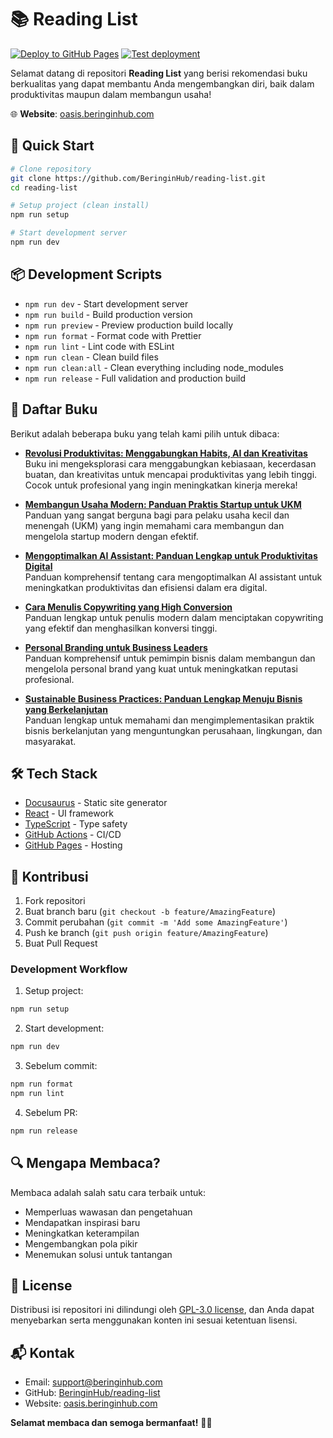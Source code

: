 # 📚 Reading List

[![Deploy to GitHub Pages](https://github.com/BeringinHub/reading-list/actions/workflows/deploy.yml/badge.svg)](https://github.com/BeringinHub/reading-list/actions/workflows/deploy.yml)
[![Test deployment](https://github.com/BeringinHub/reading-list/actions/workflows/test-deploy.yml/badge.svg)](https://github.com/BeringinHub/reading-list/actions/workflows/test-deploy.yml)

Selamat datang di repositori **Reading List** yang berisi rekomendasi buku berkualitas yang dapat membantu Anda mengembangkan diri, baik dalam produktivitas maupun dalam membangun usaha! 

🌐 **Website**: [oasis.beringinhub.com](https://oasis.beringinhub.com)

## 🚀 Quick Start

```bash
# Clone repository
git clone https://github.com/BeringinHub/reading-list.git
cd reading-list

# Setup project (clean install)
npm run setup

# Start development server
npm run dev
```

## 📦 Development Scripts

- `npm run dev` - Start development server
- `npm run build` - Build production version
- `npm run preview` - Preview production build locally
- `npm run format` - Format code with Prettier
- `npm run lint` - Lint code with ESLint
- `npm run clean` - Clean build files
- `npm run clean:all` - Clean everything including node_modules
- `npm run release` - Full validation and production build

## 📖 Daftar Buku

Berikut adalah beberapa buku yang telah kami pilih untuk dibaca:

- [**Revolusi Produktivitas: Menggabungkan Habits, AI dan Kreativitas**](./docs/revolusi-produktivitas/intro.md)  
  Buku ini mengeksplorasi cara menggabungkan kebiasaan, kecerdasan buatan, dan kreativitas untuk mencapai produktivitas yang lebih tinggi. Cocok untuk profesional yang ingin meningkatkan kinerja mereka!

- [**Membangun Usaha Modern: Panduan Praktis Startup untuk UKM**](./docs/membangun-usaha-modern/intro.md)  
  Panduan yang sangat berguna bagi para pelaku usaha kecil dan menengah (UKM) yang ingin memahami cara membangun dan mengelola startup modern dengan efektif.

- [**Mengoptimalkan AI Assistant: Panduan Lengkap untuk Produktivitas Digital**](./docs/mengoptimalkan-ai-assitant/intro.md)  
  Panduan komprehensif tentang cara mengoptimalkan AI assistant untuk meningkatkan produktivitas dan efisiensi dalam era digital.

- [**Cara Menulis Copywriting yang High Conversion**](./docs/belajar-copywriting/intro.md)  
  Panduan lengkap untuk penulis modern dalam menciptakan copywriting yang efektif dan menghasilkan konversi tinggi.

- [**Personal Branding untuk Business Leaders**](./docs/personal-branding-business-leaders/intro.md)  
  Panduan komprehensif untuk pemimpin bisnis dalam membangun dan mengelola personal brand yang kuat untuk meningkatkan reputasi profesional.

- [**Sustainable Business Practices: Panduan Lengkap Menuju Bisnis yang Berkelanjutan**](./docs/sustainability-business-practices/intro.md)  
  Panduan lengkap untuk memahami dan mengimplementasikan praktik bisnis berkelanjutan yang menguntungkan perusahaan, lingkungan, dan masyarakat.

## 🛠️ Tech Stack

- [Docusaurus](https://docusaurus.io/) - Static site generator
- [React](https://reactjs.org/) - UI framework
- [TypeScript](https://www.typescriptlang.org/) - Type safety
- [GitHub Actions](https://github.com/features/actions) - CI/CD
- [GitHub Pages](https://pages.github.com/) - Hosting

## 🤝 Kontribusi

1. Fork repositori
2. Buat branch baru (`git checkout -b feature/AmazingFeature`)
3. Commit perubahan (`git commit -m 'Add some AmazingFeature'`)
4. Push ke branch (`git push origin feature/AmazingFeature`)
5. Buat Pull Request

### Development Workflow

1. Setup project:
```bash
npm run setup
```

2. Start development:
```bash
npm run dev
```

3. Sebelum commit:
```bash
npm run format
npm run lint
```

4. Sebelum PR:
```bash
npm run release
```

## 🔍 Mengapa Membaca?

Membaca adalah salah satu cara terbaik untuk:
- Memperluas wawasan dan pengetahuan
- Mendapatkan inspirasi baru
- Meningkatkan keterampilan
- Mengembangkan pola pikir
- Menemukan solusi untuk tantangan

## 📝 License

Distribusi isi repositori ini dilindungi oleh [GPL-3.0 license](LICENSE), dan Anda dapat menyebarkan serta menggunakan konten ini sesuai ketentuan lisensi.

## 📬 Kontak

- Email: [support@beringinhub.com](mailto:support@beringinhub.com)
- GitHub: [BeringinHub/reading-list](https://github.com/BeringinHub/reading-list)
- Website: [oasis.beringinhub.com](https://oasis.beringinhub.com)

**Selamat membaca dan semoga bermanfaat!** 📖✨
